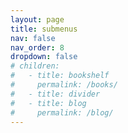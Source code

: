 ```yaml
---
layout: page
title: submenus
nav: false
nav_order: 8
dropdown: false
# children:
#   - title: bookshelf
#     permalink: /books/
#   - title: divider
#   - title: blog
#     permalink: /blog/
---
```

